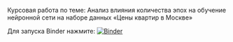 Курсовая работа по теме: Анализ влияния количества эпох на обучение нейронной сети на наборе данных «Цены квартир в Москве»

Для запуска Binder нажмите:
[![Binder](https://mybinder.org/badge_logo.svg)](https://mybinder.org/v2/gh/IvanFromGardarike/Kursovaya)
